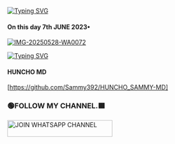 <a href="https://git.io/typing-svg"><img src="https://readme-typing-svg.demolab.com?font=Pacifico&pause=1000&color=275BFF&width=435&lines=Welcome+To+Huncho+Tech;HUNCHO-XMD+a+powerful+WhatsApp+Bot+;Created+by+Huncho+254769569210" alt="Typing SVG" /></a>

 #### On this day 7th JUNE 2023•
 
 <a href="https://ibb.co/Z6s1Zthr"><img src="https://i.ibb.co/8D34hTjw/IMG-20250528-WA0072.jpg" alt="IMG-20250528-WA0072" border="0"></a>

<a href="https://git.io/typing-svg"><img src="https://readme-typing-svg.demolab.com?font=Dancing+script&pause=1000&color=FF6547&width=435&lines=HUNCHO+MD+IS+100%25+SAFE+ON+HEROKU;Deploy+now+%26+ENJOY" alt="Typing SVG" /></a>


#### HUNCHO MD 
 [https://github.com/Sammy392/HUNCHO_SAMMY-MD]

### 🟢FOLLOW MY CHANNEL.🟩

<a href="https://whatsapp.com/channel/0029Vb61XuIKgsNt6yv9Sc2y">
  <img title="JOIN WHATSAPP CHANNEL" src="https://img.shields.io/badge/JOIN%20WHATSAPP%20CHANNEL-green?color=25D366&style=for-the-badge&logo=whatsapp&logoColor=white" width="240" height="38.45"/>
</a>
